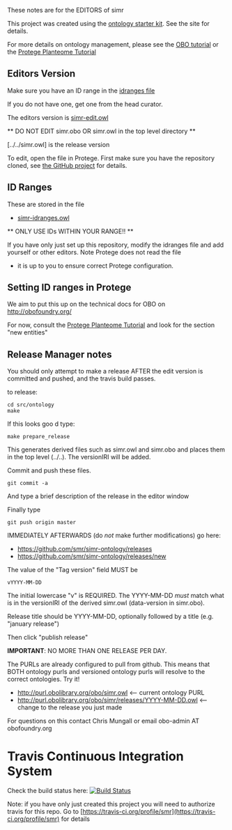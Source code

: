 These notes are for the EDITORS of simr

This project was created using the [ontology starter kit](https://github.com/cmungall/ontology-starter-kit). See the site for details.

For more details on ontology management, please see the [OBO tutorial](https://github.com/jamesaoverton/obo-tutorial) or the [Protege Planteome Tutorial](https://github.com/Planteome/protege-tutorial)

## Editors Version

Make sure you have an ID range in the [idranges file](simr-idranges.owl)

If you do not have one, get one from the head curator.

The editors version is [simr-edit.owl](simr-edit.owl)

** DO NOT EDIT simr.obo OR simr.owl in the top level directory **

[../../simr.owl] is the release version

To edit, open the file in Protege. First make sure you have the repository cloned, see [the GitHub project](https://github.com/smr/simr-ontology) for details.

## ID Ranges

These are stored in the file

 * [simr-idranges.owl](simr-idranges.owl)

** ONLY USE IDs WITHIN YOUR RANGE!! **

If you have only just set up this repository, modify the idranges file
and add yourself or other editors. Note Protege does not read the file
- it is up to you to ensure correct Protege configuration.


## Setting ID ranges in Protege

We aim to put this up on the technical docs for OBO on http://obofoundry.org/

For now, consult the [Protege Planteome Tutorial](https://github.com/Planteome/protege-tutorial/blob/master/presentations/protege_planteome_tutorial.doc?raw=true) and look for the section "new entities"


## Release Manager notes

You should only attempt to make a release AFTER the edit version is
committed and pushed, and the travis build passes.

to release:

    cd src/ontology
    make

If this looks goo
d type:

    make prepare_release

This generates derived files such as simr.owl and simr.obo and places
them in the top level (../..). The versionIRI will be added.

Commit and push these files.

    git commit -a

And type a brief description of the release in the editor window

Finally type

    git push origin master

IMMEDIATELY AFTERWARDS (do *not* make further modifications) go here:

 * https://github.com/smr/simr-ontology/releases
 * https://github.com/smr/simr-ontology/releases/new

The value of the "Tag version" field MUST be

    vYYYY-MM-DD

The initial lowercase "v" is REQUIRED. The YYYY-MM-DD *must* match
what is in the versionIRI of the derived simr.owl (data-version in
simr.obo).

Release title should be YYYY-MM-DD, optionally followed by a title (e.g. "january release")

Then click "publish release"

__IMPORTANT__: NO MORE THAN ONE RELEASE PER DAY.

The PURLs are already configured to pull from github. This means that
BOTH ontology purls and versioned ontology purls will resolve to the
correct ontologies. Try it!

 * http://purl.obolibrary.org/obo/simr.owl <-- current ontology PURL
 * http://purl.obolibrary.org/obo/simr/releases/YYYY-MM-DD.owl <-- change to the release you just made

For questions on this contact Chris Mungall or email obo-admin AT obofoundry.org

# Travis Continuous Integration System

Check the build status here: [![Build Status](https://travis-ci.org/smr/simr-ontology.svg?branch=master)](https://travis-ci.org/smr/simr-ontology)

Note: if you have only just created this project you will need to authorize travis for this repo. Go to [https://travis-ci.org/profile/smr](https://travis-ci.org/profile/smr) for details

